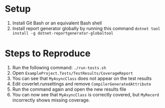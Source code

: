 # Setup

1. Install Git Bash or an equivalent Bash shell
2. Install report generator globally by running this command `dotnet tool install -g dotnet-reportgenerator-globaltool`

# Steps to Reproduce

1. Run the following command: `./run-tests.sh`
2. Open `ExampleProject.Tests/TestResults/CoverageReport`
3. You can see that `MyAsyncClass` does not appear on the test results
4. Edit coverlet.runsettings and remove `CompilerGeneratedAttribute`
5. Run the command again and open the new results file
6. You can now see that `MyAsyncClass` is correctly covered, but `MyRecord` incorrectly shows missing coverage.
